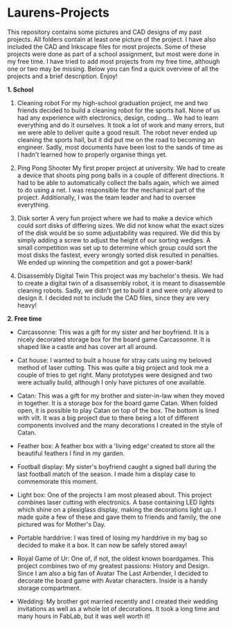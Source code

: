 # Laurens-Projects
This repository contains some pictures and CAD designs of my past projects. All folders contain at least one picture of the project. I have also included the CAD and Inkscape files for most projects. Some of these projects were done as part of a school assignment, but most were done in my free time. I have tried to add most projects from my free time, although one or two may be missing. Below you can find a quick overview of all the projects and a brief description. Enjoy!

**1. School**
   1. Cleaning robot
For my high-school graduation project, me and two friends decided to build a cleaning robot for the sports hall. None of us had any experience with electronics, design, coding... We had to learn everything and do it ourselves. It took a lot of work and many errors, but we were able to deliver quite a good result. The robot never ended up cleaning the sports hall, but it did put me on the road to becoming an engineer. Sadly, most documents have been lost to the sands of time as I hadn't learned how to properly organise things yet.

  2. Ping Pong Shooter
My first proper project at university. We had to create a device that shoots ping pong balls in a couple of different directions. It had to be able to automatically collect the balls again, which we aimed to do using a net. I was responsible for the mechanical part of the project. Additionally, I was the team leader and had to oversee everything.

  3. Disk sorter
A very fun project where we had to make a device which could sort disks of differing sizes. We did not know what the exact sizes of the disk would be so some adjustability was required. We did this by simply adding a screw to adjust the height of our sorting wedges. A small competition was set up to determine which group could sort the most disks the fastest, every wrongly sorted disk resulted in penalties. We ended up winning the competition and got a power-bank!

  5. Disassembly Digital Twin
This project was my bachelor's thesis. We had to create a digital twin of a disassembly robot, it is meant to disassemble cleaning robots. Sadly, we didn't get to build it and were only allowed to design it. I decided not to include the CAD files, since they are very heavy!

**2. Free time**
   - Carcassonne:
This was a gift for my sister and her boyfriend. It is a nicely decorated storage box for the board game Carcassonne. It is shaped like a castle and has cover art all around.

   - Cat house:
I wanted to built a house for stray cats using my beloved method of laser cutting. This was quite a big project and took me a couple of tries to get right. Many prototypes were designed and two were actually build, although I only have pictures of one available.

   - Catan:
This was a gift for my brother and sister-in-law when they moved in together. It is a storage box for the board game Catan. When folded open, it is possible to play Catan on top of the box. The bottom is lined with vilt. It was a big project due to there being a lot of different components involved and the many decorations I created in the style of Catan.

   - Feather box:
A feather box with a 'living edge' created to store all the beautiful feathers I find in my garden.

   - Football display:
My sister's boyfriend caught a signed ball during the last football match of the season. I made him a display case to commemorate this moment.

   - Light box:
One of the projects I am most pleased about. This project combines laser cutting with electronics. A base containing LED lights which shine on a plexiglass display, making the decorations light up. I made quite a few of these and gave them to friends and family, the one pictured was for Mother's Day.

   - Portable harddrive:
I was tired of losing my harddrive in my bag so decided to make it a box. It can now be safely stored away!

   - Royal Game of Ur:
One of, if not, the oldest known boardgames. This project combines two of my greatest passions: History and Design. Since I am also a big fan of Avatar The Last Airbender, I decided to decorate the board game with Avatar characters. Inside is a handy storage compartment.
   
   - Wedding:
My brother got married recently and I created their wedding invitations as well as a whole lot of decorations. It took a long time and many hours in FabLab, but it was well worth it!
